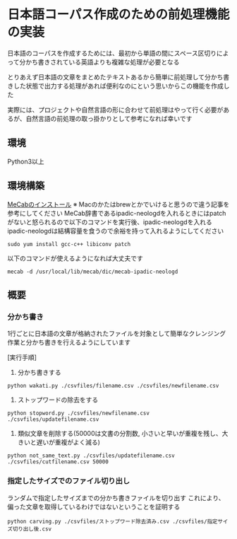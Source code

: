 # 日本語コーパス作成のための前処理機能の実装
日本語のコーパスを作成するためには、最初から単語の間にスペース区切りによって分かち書きされている英語よりも複雑な処理が必要となる

とりあえず日本語の文章をまとめたテキストあるから簡単に前処理して分かち書きした状態で出力する処理があれば便利なのにという思いからこの機能を作成した

実際には、プロジェクトや自然言語の形に合わせて前処理はやって行く必要があるが、自然言語の前処理の取っ掛かりとして参考になれば幸いです

## 環境
Python3以上


## 環境構築
[MeCabのインストール](https://www.saintsouth.net/blog/morphological-analysis-by-mecab-and-mecab-ipadic-neologd-and-python3/)
※ Macのかたはbrewとかでいけると思うので違う記事を参考にしてください
MeCab辞書であるipadic-neologdを入れるときにはpatchがないと怒られるので以下のコマンドを実行後、ipadic-neologdを入れる  
ipadic-neologdは結構容量を食うので余裕を持って入れるようにしてください
```
sudo yum install gcc-c++ libiconv patch
```
以下のコマンドが使えるようになれば大丈夫です
```
mecab -d /usr/local/lib/mecab/dic/mecab-ipadic-neologd
```

## 概要

### 分かち書き
1行ごとに日本語の文章が格納されたファイルを対象として簡単なクレンジング作業と分かち書きを行えるようにしています

[実行手順]
1. 分かち書きする
```
python wakati.py ./csvfiles/filename.csv ./csvfiles/newfilename.csv
```
1. ストップワードの除去をする
```
python stopword.py ./csvfiles/newfilename.csv ./csvfiles/updatefilename.csv
```
1. 類似文章を削除する(50000は文書の分割数, 小さいと早いが重複を残し、大きいと遅いが重複がよく減る)
```
python not_same_text.py ./csvfiles/updatefilename.csv ./csvfiles/cutfilename.csv 50000
```

### 指定したサイズでのファイル切り出し
ランダムで指定したサイズまでの分かち書きファイルを切り出す
これにより、偏った文章を取得しているわけではないということを証明する
```
python carving.py ./csvfiles/ストップワード除去済み.csv ./csvfiles/指定サイズ切り出し後.csv
```


